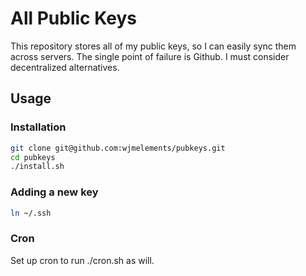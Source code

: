 # All Public Keys
This repository stores all of my public keys, so I can easily sync them across servers.
The single point of failure is Github.
I must consider decentralized alternatives.

## Usage
### Installation
```sh
git clone git@github.com:wjmelements/pubkeys.git
cd pubkeys
./install.sh
```
### Adding a new key
```sh
ln ~/.ssh
```
### Cron
Set up cron to run ./cron.sh as will.
